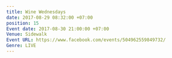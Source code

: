 ```yaml
---
title: Wine Wednesdays
date: 2017-08-29 08:32:00 +07:00
position: 15
Event date: 2017-08-30 21:00:00 +07:00
Venue: Sidewalk
Event URL: https://www.facebook.com/events/504962559849732/
Genre: LIVE
---
```


